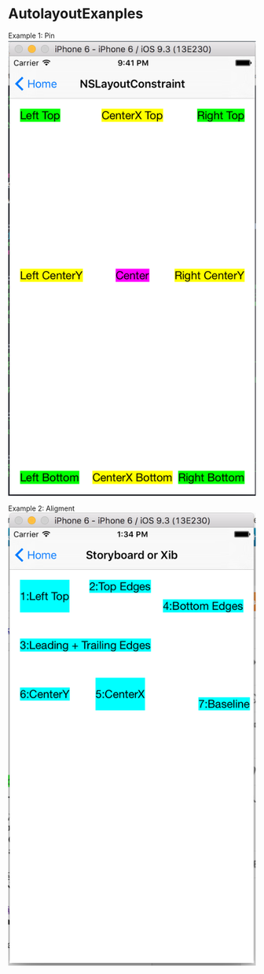 # AutolayoutExanples
Example 1: Pin
![alt tag](https://github.com/congpc/AutolayoutExamples/blob/master/Images/Autolayout_01.png)

Example 2: Aligment
![alt tag](https://github.com/congpc/AutolayoutExamples/blob/master/Images/Autolayout_02.png)

